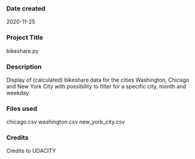### Date created
2020-11-25

### Project Title
bikeshare.py

### Description
Display of (calculated) bikeshare data for the cities Washington, Chicago and New York City with possibility to filter for a specific city, month and weekday

### Files used
chicago.csv
washington.csv
new_york_city.csv

### Credits
Credits to UDACITY

